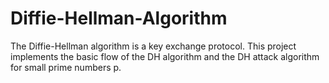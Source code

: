 # Diffie-Hellman-Algorithm
The Diffie-Hellman algorithm is a key exchange protocol. This project implements the basic flow of the DH algorithm and the DH attack algorithm for small prime numbers p.
